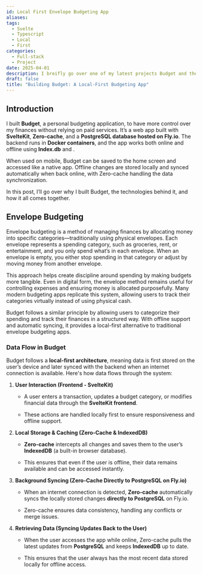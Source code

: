```yaml
---
id: Local First Envelope Budgeting App
aliases: 
tags:
  - Svelte
  - Typescript
  - Local
  - First
categories:
  - Full-stack
  - Project
date: 2025-04-01
description: I breifly go over one of my latest projects Budget and the technology used.
draft: false
title: "Building Budget: A Local-First Budgeting App"
---
```

## Introduction
I built **Budget**, a personal budgeting application, to have more control over my finances without relying on paid services. It’s a web app built with **SvelteKit**, **Zero-cache**, and a **PostgreSQL database hosted on Fly.io**. The backend runs in **Docker containers**, and the app works both online and offline using **Index.db** and .

When used on mobile, Budget can be saved to the home screen and accessed like a native app. Offline changes are stored locally and synced automatically when back online, with Zero-cache handling the data synchronization.

In this post, I’ll go over why I built Budget, the technologies behind it, and how it all comes together.
## Envelope Budgeting
Envelope budgeting is a method of managing finances by allocating money into specific categories—traditionally using physical envelopes. Each envelope represents a spending category, such as groceries, rent, or entertainment, and you only spend what’s in each envelope. When an envelope is empty, you either stop spending in that category or adjust by moving money from another envelope.

This approach helps create discipline around spending by making budgets more tangible. Even in digital form, the envelope method remains useful for controlling expenses and ensuring money is allocated purposefully. Many modern budgeting apps replicate this system, allowing users to track their categories virtually instead of using physical cash.

Budget follows a similar principle by allowing users to categorize their spending and track their finances in a structured way. With offline support and automatic syncing, it provides a local-first alternative to traditional envelope budgeting apps.
### Data Flow in Budget

Budget follows a **local-first architecture**, meaning data is first stored on the user’s device and later synced with the backend when an internet connection is available. Here's how data flows through the system:

1. **User Interaction (Frontend - SvelteKit)**
    
    - A user enters a transaction, updates a budget category, or modifies financial data through the **SvelteKit frontend**.
        
    - These actions are handled locally first to ensure responsiveness and offline support.
        
2. **Local Storage & Caching (Zero-Cache & IndexedDB)**
    
    - **Zero-cache** intercepts all changes and saves them to the user’s **IndexedDB** (a built-in browser database).
        
    - This ensures that even if the user is offline, their data remains available and can be accessed instantly.
        
3. **Background Syncing (Zero-Cache Directly to PostgreSQL on Fly.io)**
    
    - When an internet connection is detected, **Zero-cache** automatically syncs the locally stored changes **directly to PostgreSQL** on Fly.io.
        
    - Zero-cache ensures data consistency, handling any conflicts or merge issues.
        
4. **Retrieving Data (Syncing Updates Back to the User)**
    
    - When the user accesses the app while online, Zero-cache pulls the latest updates from **PostgreSQL** and keeps **IndexedDB** up to date.
        
    - This ensures that the user always has the most recent data stored locally for offline access.
